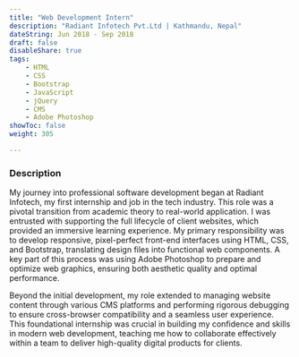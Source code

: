 ```yaml
---
title: "Web Development Intern"
description: "Radiant Infotech Pvt.Ltd | Kathmandu, Nepal"
dateString: Jun 2018 - Sep 2018
draft: false
disableShare: true
tags:
    - HTML
    - CSS
    - Bootstrap
    - JavaScript
    - jQuery
    - CMS
    - Adobe Photoshop
showToc: false
weight: 305

--- 
```


### Description

My journey into professional software development began at Radiant Infotech, my first internship and job in the tech industry. This role was a pivotal transition from academic theory to real-world application. I was entrusted with supporting the full lifecycle of client websites, which provided an immersive learning experience. My primary responsibility was to develop responsive, pixel-perfect front-end interfaces using HTML, CSS, and Bootstrap, translating design files into functional web components. A key part of this process was using Adobe Photoshop to prepare and optimize web graphics, ensuring both aesthetic quality and optimal performance.

Beyond the initial development, my role extended to managing website content through various CMS platforms and performing rigorous debugging to ensure cross-browser compatibility and a seamless user experience. This foundational internship was crucial in building my confidence and skills in modern web development, teaching me how to collaborate effectively within a team to deliver high-quality digital products for clients.

